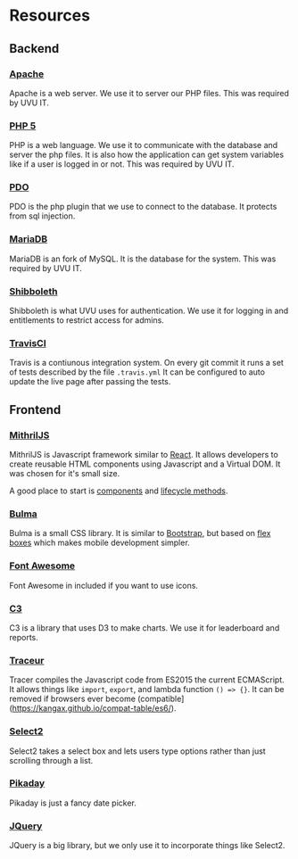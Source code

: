 # Resources

## Backend

### [Apache](https://www.apache.org/)

Apache is a web server. We use it to server our PHP files. This was required by UVU IT.

### [PHP 5](http://php.net/)

PHP is a web language. We use it to communicate with the database and server the php files. It is also how the application can get system variables like if a user is logged in or not. This was required by UVU IT.

### [PDO](https://phpdelusions.net/pdo)

PDO is the php plugin that we use to connect to the database. It protects from sql injection.

### [MariaDB](https://mariadb.org/)

MariaDB is an fork of MySQL. It is the database for the system. This was required by UVU IT.

### [Shibboleth](https://shibboleth.net/)

Shibboleth is what UVU uses for authentication. We use it for logging in and entitlements to restrict access for admins.

### [TravisCI](https://travis-ci.org/uvu-crfs/www)

Travis is a contiunous integration system. On every git commit it runs a set of tests described by the file `.travis.yml` It can be configured to auto update the live page after passing the tests.

## Frontend

### [MithrilJS](https://mithril.js.org/)

MithrilJS is Javascript framework similar to [React](https://facebook.github.io/react/). It allows developers to create reusable HTML components using Javascript and a Virtual DOM. It was chosen for it's small size.

A good place to start is [components](https://mithril.js.org/hyperscript.html#components) and [lifecycle methods](https://mithril.js.org/hyperscript.html#lifecycle-methods).

### [Bulma](http://bulma.io/documentation/overview/start/)

Bulma is a small CSS library. It is similar to [Bootstrap](http://getbootstrap.com/), but based on [flex boxes](https://css-tricks.com/snippets/css/a-guide-to-flexbox/) which makes mobile development simpler.

### [Font Awesome](http://fontawesome.io/icons/)

Font Awesome in included if you want to use icons.

### [C3](http://c3js.org/)

C3 is a library that uses D3 to make charts. We use it for leaderboard and reports.

### [Traceur](https://github.com/google/traceur-compiler)

Tracer compiles the Javascript code from ES2015 the current ECMAScript. It allows things like `import`, `export`, and lambda function `() => {}`. It can be removed if browsers ever become (compatible](https://kangax.github.io/compat-table/es6/).

### [Select2](https://select2.github.io/)

Select2 takes a select box and lets users type options rather than just scrolling through a list.

### [Pikaday](https://dbushell.com/Pikaday/)

Pikaday is just a fancy date picker.

### [JQuery](https://jquery.com/)

JQuery is a big library, but we only use it to incorporate things like Select2.
